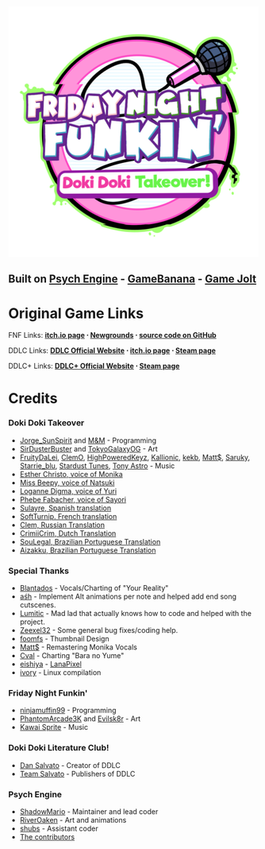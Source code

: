 ![Doki Doki Takeover! - BAD ENDING logo](art/api.png)
## Built on **[Psych Engine](https://github.com/ShadowMario/FNF-PsychEngine)** - **[GameBanana](https://gamebanana.com/mods/47364)** - **[Game Jolt](https://gamejolt.com/games/dokidoki/654415)**

# Original Game Links

FNF Links: **[itch.io page](https://ninja-muffin24.itch.io/funkin) ⋅ [Newgrounds](https://www.newgrounds.com/portal/view/770371) ⋅ [source code on GitHub](https://github.com/ninjamuffin99/Funkin)**

DDLC Links: **[DDLC Official Website](http://ddlc.moe) ⋅ [itch.io page](https://teamsalvato.itch.io/ddlc) ⋅ [Steam page](https://store.steampowered.com/app/698780/Doki_Doki_Literature_Club)**

DDLC+ Links: **[DDLC+ Official Website](http://ddlc.plus) ⋅ [Steam page](https://store.steampowered.com/app/1388880/Doki_Doki_Literature_Club_Plus)**

# Credits

### Doki Doki Takeover
- [Jorge_SunSpirit](https://twitter.com/Jorge_SunSpirit) and [M&M](https://twitter.com/ActualMandM) - Programming
- [SirDusterBuster](https://twitter.com/SirDusterBuster) and [TokyoGalaxyOG](https://twitter.com/TokyoGalaxyOG) - Art
- [FruityDaLei](https://twitter.com/FruityDaLei), [ClemO](https://twitter.com/ClemO___O), [HighPoweredKeyz](https://twitter.com/HighPoweredArt), [Kallionic](https://youtube.com/kallionic), [kekb](https://www.youtube.com/channel/UCbty7MoajjV1ZbmYz2OtDLw/videos), [Matt$](https://twitter.com/matt_currency), [Saruky](https://twitter.com/Saruky__), [Starrie_blu](https://twitter.com/starrie_blu), [Stardust Tunes](https://twitter.com/StardustTunes), [Tony Astro](https://twitter.com/TonyAstroVEVO) - Music
- [Esther Christo, voice of Monika](https://twitter.com/carimellevo)
- [Miss Beepy, voice of Natsuki](https://twitter.com/MissBeepy)
- [Loganne Digma, voice of Yuri](https://twitter.com/Loganne_Digma)
- [Phebe Fabacher, voice of Sayori](https://twitter.com/HarudoriVA)
- [Sulayre, Spanish translation](https://twitter.com/Sulayre)
- [SoftTurnip. French translation](https://twitter.com/Ruffles_Savoie)
- [Clem, Russian Translation](https://twitter.com/ClemO___O)
- [CrimiiCrim, Dutch Translation](https://twitter.com/CrimiiCrim)
- [SouLegal, Brazilian Portuguese Translation](https://twitter.com/nickstwt)
- [Aizakku, Brazilian Portuguese Translation](https://gamebanana.com/members/1875729)

### Special Thanks

- [Blantados](https://www.youtube.com/channel/UC4rwJYVeDHxGKnFDhHz88ZQ) - Vocals/Charting of "Your Reality"
- [aśh](https://gamebanana.com/members/1813477) - Implement Alt animations per note and helped add end song cutscenes.
- [Lumitic](https://twitter.com/PeacefulLuma) - Mad lad that actually knows how to code and helped with the project.
- [Zeexel32](https://twitter.com/Zeexel32) - Some general bug fixes/coding help.
- [foomfs](https://twitter.com/foomfs) - Thumbnail Design 
- [Matt$](https://twitter.com/matt_currency) - Remastering Monika Vocals
- [Cval](https://twitter.com/cval_brown) - Charting "Bara no Yume"
- [eishiya](https://twitter.com/DerpTree) - [LanaPixel](https://opengameart.org/content/lanapixel-localization-friendly-pixel-font)
- [ivory](https://twitter.com/ioIetsgo) - Linux compilation

### Friday Night Funkin'
 - [ninjamuffin99](https://twitter.com/ninja_muffin99) - Programming
 - [PhantomArcade3K](https://twitter.com/phantomarcade3k) and [Evilsk8r](https://twitter.com/evilsk8r) - Art
 - [Kawai Sprite](https://twitter.com/kawaisprite) - Music

### Doki Doki Literature Club!
- [Dan Salvato](https://twitter.com/dansalvato) - Creator of DDLC
- [Team Salvato](https://twitter.com/TeamSalvato) - Publishers of DDLC

### Psych Engine
- [ShadowMario](https://twitter.com/Shadow_Mario_) - Maintainer and lead coder
- [RiverOaken](https://twitter.com/river_oaken) - Art and animations
- [shubs](https://twitter.com/yoshubs) - Assistant coder
- [The contributors](https://github.com/ShadowMario/FNF-PsychEngine/graphs/contributors)
